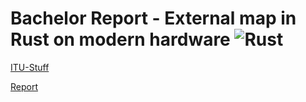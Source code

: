 # Bachelor Report - External map in Rust on modern hardware ![Rust](https://github.com/DagBAndersen/Rust-Memory-Map/workflows/Rust/badge.svg)



[ITU-Stuff](ITU-stuff/FormalInformation.md)

[Report](ITU-stuff/Report.md)